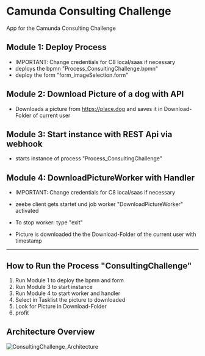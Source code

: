 # Camunda Consulting Challenge
App for the Camunda Consulting Challenge

## Module 1: Deploy Process
- IMPORTANT: Change credentials for C8 local/saas if necessary
- deploys the bpmn "Process_ConsultingChallenge.bpmn"
- deploy the form "form_imageSelection.form"

## Module 2: Download Picture of a dog with API
- Downloads a picture from https://place.dog and saves it in Download-Folder of current user

## Module 3: Start instance with REST Api via webhook
- starts instance of process "Process_ConsultingChallenge"

## Module 4: DownloadPictureWorker with Handler
- IMPORTANT: Change credentials for C8 local/saas if necessary

- zeebe client gets startet und job worker "DownloadPictureWorker" activated
- To stop worker: type "exit"

- Picture is downloaded the the Download-Folder of the current user with timestamp


_________

## How to Run the Process "ConsultingChallenge"

1. Run Module 1 to deploy the bpmn and form
2. Run Module 3 to start instance
3. Run Module 4 to start worker and handler
4. Select in Tasklist the picture to downloaded
5. Look for Picture in Download-Folder
6. profit


## Architecture Overview

![ConsultingChallenge_Architecture](https://github.com/MarcelKleber/ConsultingChallenge/assets/167547660/1ba9db17-8ef8-4bca-8759-7ab0714e48ec)


